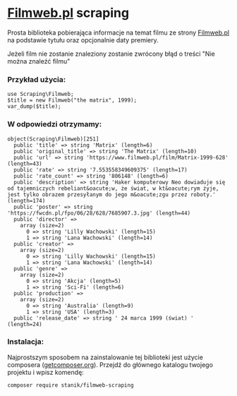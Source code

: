 # [Filmweb.pl](https://www.filmweb.pl) scraping
 Prosta biblioteka pobierająca informacje na temat filmu ze strony [Filmweb.pl](https://www.filmweb.pl) na podstawie tytułu oraz opcjonalnie daty premiery.

Jeżeli film nie zostanie znaleziony zostanie zwrócony błąd o treści "Nie można znaleźć filmu"
### Przykład użycia:
```
use Scraping\Filmweb;
$title = new Filmweb("the matrix", 1999);
var_dump($title);
```
### W odpowiedzi otrzymamy:
```
object(Scraping\Filmweb)[251]
  public 'title' => string 'Matrix' (length=6)
  public 'original_title' => string 'The Matrix' (length=10)
  public 'url' => string 'https://www.filmweb.pl/film/Matrix-1999-628' (length=43)
  public 'rate' => string '7.553558349609375' (length=17)
  public 'rate_count' => string '806148' (length=6)
  public 'description' => string 'Haker komputerowy Neo dowiaduje się od tajemniczych rebeliant&oacute;w, że świat, w kt&oacute;rym żyje, jest tylko obrazem przesyłanym do jego m&oacute;zgu przez roboty.' (length=174)
  public 'poster' => string 'https://fwcdn.pl/fpo/06/28/628/7685907.3.jpg' (length=44)
  public 'director' => 
    array (size=2)
      0 => string 'Lilly Wachowski' (length=15)
      1 => string 'Lana Wachowski' (length=14)
  public 'creator' => 
    array (size=2)
      0 => string 'Lilly Wachowski' (length=15)
      1 => string 'Lana Wachowski' (length=14)
  public 'genre' => 
    array (size=2)
      0 => string 'Akcja' (length=5)
      1 => string 'Sci-Fi' (length=6)
  public 'production' => 
    array (size=2)
      0 => string 'Australia' (length=9)
      1 => string 'USA' (length=3)
  public 'release_date' => string ' 24 marca 1999 (świat) ' (length=24)
```
### Instalacja:
Najprostszym sposobem na zainstalowanie tej biblioteki jest użycie composera ([getcomposer.org](https://getcomposer.org/)).
Przejdź do głównego katalogu twojego projektu i wpisz komendę:
```
composer require stanik/filmweb-scraping
```
